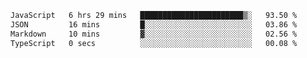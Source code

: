 
<!--START_SECTION:waka-->

```txt
JavaScript   6 hrs 29 mins   ███████████████████████▒░   93.50 %
JSON         16 mins         █░░░░░░░░░░░░░░░░░░░░░░░░   03.86 %
Markdown     10 mins         ▓░░░░░░░░░░░░░░░░░░░░░░░░   02.56 %
TypeScript   0 secs          ░░░░░░░░░░░░░░░░░░░░░░░░░   00.08 %
```

<!--END_SECTION:waka-->
